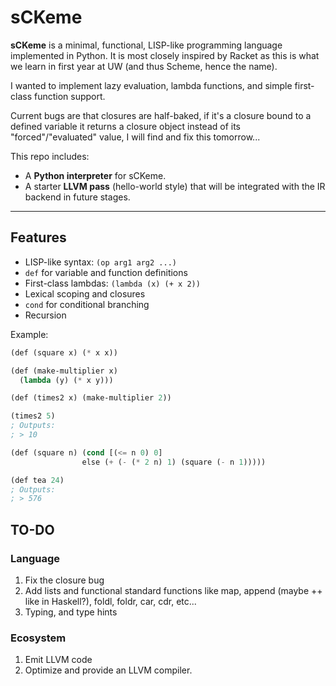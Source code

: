 # sCKeme

**sCKeme** is a minimal, functional, LISP-like programming language implemented in Python. 
It is most closely inspired by Racket as this is what we learn in first year at UW (and thus Scheme, hence the name). 

I wanted to implement lazy evaluation, lambda functions, and simple first-class function support.

Current bugs are that closures are half-baked, if it's a closure bound to a defined variable it returns a closure object instead of its "forced"/"evaluated" value, I will find and fix this tomorrow...

This repo includes:

- A **Python interpreter** for sCKeme.
- A starter **LLVM pass** (hello-world style) that will be integrated with the IR backend in future stages.

---

## Features

- LISP-like syntax: `(op arg1 arg2 ...)`
- `def` for variable and function definitions
- First-class lambdas: `(lambda (x) (+ x 2))`
- Lexical scoping and closures
- `cond` for conditional branching
- Recursion

Example:

```lisp
(def (square x) (* x x))

(def (make-multiplier x)
  (lambda (y) (* x y)))

(def (times2 x) (make-multiplier 2))

(times2 5)
; Outputs:
; > 10 

(def (square n) (cond [(<= n 0) 0]
                else (+ (- (* 2 n) 1) (square (- n 1)))))

(def tea 24)
; Outputs:
; > 576

```

## TO-DO

### Language 

1. Fix the closure bug
2. Add lists and functional standard functions like map, append (maybe ++ like in Haskell?), foldl, foldr, car, cdr, etc...
3. Typing, and type hints

### Ecosystem

1. Emit LLVM code
2. Optimize and provide an LLVM compiler.